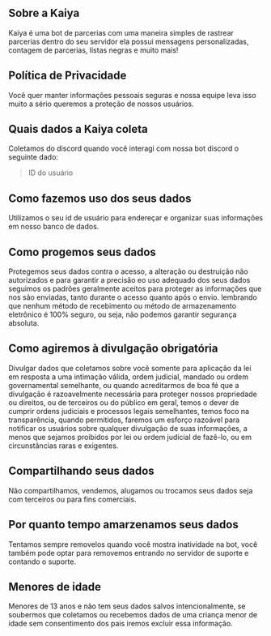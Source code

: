 ## Sobre a Kaiya

Kaiya é uma bot de parcerias com uma maneira simples de rastrear parcerias dentro do seu servidor ela possui mensagens personalizadas, contagem de parcerias, listas negras e muito mais!

## Política de Privacidade

Você quer manter informações pessoais seguras e nossa equipe leva isso muito a sério queremos a proteção de nossos usuários.

## Quais dados a Kaiya coleta 

Coletamos do discord quando você interagi com nossa bot discord o seguinte dado:

> ID do usuário

## Como fazemos uso dos seus dados

Utilizamos o seu id de usuário para endereçar e organizar suas informações em nosso banco de dados.

## Como progemos seus dados

Protegemos seus dados contra o acesso, a alteração ou destruição não autorizados e para garantir a precisão eo uso adequado dos seus dados seguimos os padrões geralmente aceitos para proteger as informações que nos são enviadas, tanto durante o acesso quanto após o envio. lembrando que nenhum método de recebimento ou método de armazenamento eletrônico é 100% seguro, ou seja, não podemos garantir segurança absoluta.

## Como agiremos à divulgação obrigatória

Divulgar dados que coletamos sobre você somente para aplicação da lei em resposta a uma intimação válida, ordem judicial, mandado ou ordem governamental semelhante, ou quando acreditarmos de boa fé que a divulgação é razoavelmente necessária para proteger nossos propriedade ou direitos, ou de terceiros ou do público em geral, temos o dever de cumprir ordens judiciais e processos legais semelhantes, temos foco na transparência, quando permitidos, faremos um esforço razoável para notificar os usuários sobre qualquer divulgação de suas informações, a menos que sejamos proibidos por lei ou ordem judicial de fazê-lo, ou em circunstâncias raras e exigentes.

## Compartilhando seus dados

Não compartilhamos, vendemos, alugamos ou trocamos seus dados seja com terceiros ou para fins comerciais.

## Por quanto tempo amarzenamos seus dados

Tentamos sempre removelos quando você mostra inatividade na bot, você também pode optar para removemos entrando no servidor de suporte e contando o suporte.

## Menores de idade

Menores de 13 anos e não tem seus dados salvos intencionalmente, se soubermos que coletamos ou recebemos dados de uma criança menor de idade sem consentimento dos pais iremos excluir essa informação.
